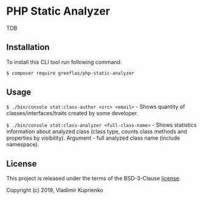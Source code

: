 PHP Static Analyzer
===============

TDB

Installation
------------

To install this CLI tool run following command:

```bash
$ composer require greeflas/php-static-analyzer
```

Usage
-----

`$ ./bin/console stat:class-author <src> <email>` - Shows quantity of classes/interfaces/traits created by some developer.

`$ ./bin/console stat:class-analyzer <full-class-name>` - Shows statistics information about analyzed class (class type, counts class methods and properties by visibility). Argument <full-class name> - full analyzed class name (include namespace).

License
-------

This project is released under the terms of the BSD-3-Clause [license](LICENSE).

Copyright (c) 2019, Vladimir Kuprienko
